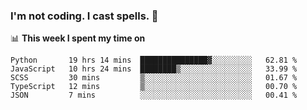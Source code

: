 ### I'm not coding. I cast spells. 🎩

📊 **This week I spent my time on**
<!--START_SECTION:waka-->
```text
Python       19 hrs 14 mins  ███████████████▓░░░░░░░░░   62.81 % 
JavaScript   10 hrs 24 mins  ████████▒░░░░░░░░░░░░░░░░   33.99 % 
SCSS         30 mins         ▒░░░░░░░░░░░░░░░░░░░░░░░░   01.67 % 
TypeScript   12 mins         ▒░░░░░░░░░░░░░░░░░░░░░░░░   00.70 % 
JSON         7 mins          ░░░░░░░░░░░░░░░░░░░░░░░░░   00.41 % 
```
<!--END_SECTION:waka-->
